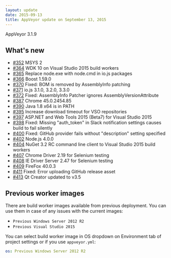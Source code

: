 ```yaml
---
layout: update
date: 2015-09-13
title: AppVeyor update on September 13, 2015
---
```


AppVeyor 3.1.9

## What's new

* [#352](https://github.com/appveyor/ci/issues/352) MSYS 2
* [#364](https://github.com/appveyor/ci/issues/364) WDK 10 on Visual Studio 2015 build workers
* [#365](https://github.com/appveyor/ci/issues/365) Replace node.exe with node.cmd in io.js packages
* [#366](https://github.com/appveyor/ci/issues/366) Boost 1.59.0
* [#370](https://github.com/appveyor/ci/issues/370) Fixed: BOM is removed by AssemblyInfo patching
* [#371](https://github.com/appveyor/ci/issues/371) io.js 3.1.0, 3.2.0, 3.3.0
* [#372](https://github.com/appveyor/ci/issues/372) Fixed: AssemblyInfo Patcher ignores AssemblyVersionAttribute
* [#387](https://github.com/appveyor/ci/issues/387) Chrome 45.0.2454.85
* [#390](https://github.com/appveyor/ci/issues/390) Java 1.8 x64 is in PATH
* [#395](https://github.com/appveyor/ci/issues/395) Increase download timeout for VSO repositories
* [#397](https://github.com/appveyor/ci/issues/397) ASP.NET and Web Tools 2015 (Beta7) for Visual Studio 2015
* [#398](https://github.com/appveyor/ci/issues/398) Fixed: Missing "auth_token" in Slack notification settings causes build to fail silently
* [#400](https://github.com/appveyor/ci/issues/400) Fixed: GitHub provider fails without "description" setting specified
* [#402](https://github.com/appveyor/ci/issues/402) Node.js 4.0.0
* [#404](https://github.com/appveyor/ci/issues/404) NuGet 3.2 RC command line client to Visual Studio 2015 build workers
* [#407](https://github.com/appveyor/ci/issues/407) Chrome Driver 2.19 for Selenium testing
* [#408](https://github.com/appveyor/ci/issues/408) IE Driver Server 2.47 for Selenium testing
* [#409](https://github.com/appveyor/ci/issues/409) FireFox 40.0.3
* [#411](https://github.com/appveyor/ci/issues/411) Fixed: Error uploading GitHub release asset
* [#413](https://github.com/appveyor/ci/issues/413) Qt Creator updated to v3.5

## Previous worker images

There are build worker images available from previous deployment. You can use them in case of any issues with the current images:

* `Previous Windows Server 2012 R2`
* `Previous Visual Studio 2015`

You can select build worker image in OS dropdown on Environment tab of project settings or if you use `appveyor.yml`:

```yaml
os: Previous Windows Server 2012 R2
```
